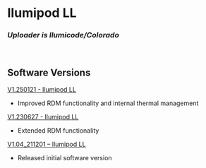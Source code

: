 # Ilumipod LL

### *Uploader is Ilumicode/Colorado*
&nbsp;

## Software Versions

[V1.250121 - Ilumipod LL](https://github.com/CHAUVET-ILUMINARC/ILUMIPODLL/blob/34fc77ef622ed4187f7c7efd2741465f90d643e5/firmware/V1.250121.zip)
- Improved RDM functionality and internal thermal management

[V1.230627 - Ilumipod LL](https://github.com/CHAUVET-ILUMINARC/ILUMIPODLL/blob/798708e90b0374c41ff09cb3be64476deedae13f/firmware/V1.230627.zip)
- Extended RDM functionality

[V1.04_211201 – Ilumipod LL](https://github.com/CHAUVET-ILUMINARC/ILUMIPODLL/blob/798708e90b0374c41ff09cb3be64476deedae13f/firmware/V1.04_211201.zip)
- Released initial software version
